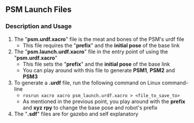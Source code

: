 ## PSM Launch Files

### Description and Usage
1. The "**psm.urdf.xacro**" file is the meat and bones of the PSM's urdf file
    * This file requires the "**prefix**" and the **initial pose** of the base link
2. The "**psm.launch.urdf.xacro**" file in the entry point of using the "**psm.urdf.xacro**"
    * This file sets the "**prefix**" and the **initial pose** of the base link
    * You can play around with this file to generate **PSM1**, **PSM2** and **PSM3**
3. To generate a **.urdf** file, run the following command on Linux command-line
   * `rosrun xacro xacro psm_launch.urdf.xacro > <file_to_save_to>`
   * As mentioned in the previous point, you play around with the **prefix** and **xyz** **rpy** to change
    the base pose and robot's prefix
4. The "**.sdf**" files are for gazebo and self explanatory
